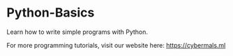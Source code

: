 # Python-Basics
Learn how to write simple programs with Python.

For more programming tutorials, visit our website here: https://cybermals.ml
